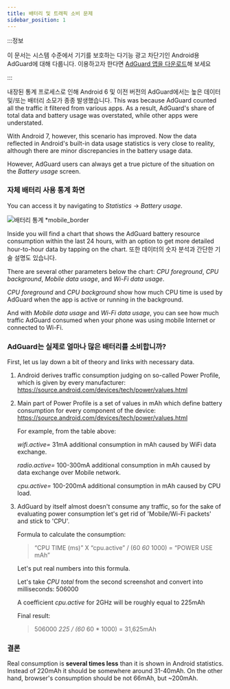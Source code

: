 ```yaml
---
title: 배터리 및 트래픽 소비 문제
sidebar_position: 1
---
```


:::정보

이 문서는 시스템 수준에서 기기를 보호하는 다기능 광고 차단기인 Android용 AdGuard에 대해 다룹니다. 이용하고자 한다면 [AdGuard 앱을 다운로드](https://agrd.io/download-kb-adblock)해 보세요

:::

내장된 통계 프로세스로 인해 Android 6 및 이전 버전의 AdGuard에서는 높은 데이터 및/또는 배터리 소모가 종종 발생했습니다. This was because AdGuard counted all the traffic it filtered from various apps. As a result, AdGuard's share of total data and battery usage was overstated, while other apps were understated.

With Android 7, however, this scenario has improved. Now the data reflected in Android's built-in data usage statistics is very close to reality, although there are minor discrepancies in the battery usage data.

However, AdGuard users can always get a true picture of the situation on the *Battery usage* screen.

### 자체 배터리 사용 통계 화면

You can access it by navigating to *Statistics* → *Battery usage*.

![배터리 통계 *mobile_border](https://cdn.adtidy.org/content/articles/battery/1.png)

Inside you will find a chart that shows the AdGuard battery resource consumption within the last 24 hours, with an option to get more detailed hour-to-hour data by tapping on the chart. 또한 데이터의 숫자 분석과 간단한 기술 설명도 있습니다.

There are several other parameters below the chart: *CPU foreground*, *CPU background*, *Mobile data usage*, and *Wi-Fi data usage*.

*CPU foreground* and *CPU background* show how much CPU time is used by AdGuard when the app is active or running in the background.

And with *Mobile data usage* and *Wi-Fi data usage*, you can see how much traffic AdGuard consumed when your phone was using mobile Internet or connected to Wi-Fi.

### AdGuard는 실제로 얼마나 많은 배터리를 소비합니까?

First, let us lay down a bit of theory and links with necessary data.

1. Android derives traffic consumption judging on so-called Power Profile, which is given by every manufacturer: <https://source.android.com/devices/tech/power/values.html>

1. Main part of Power Profile is a set of values in mAh which define battery consumption for every component of the device: <https://source.android.com/devices/tech/power/values.html>

    For example, from the table above:

    *wifi.active=* 31mA additional consumption in mAh caused by WiFi data exchange.

    *radio.active=* 100-300mA additional consumption in mAh caused by data exchange over Mobile network.

    *cpu.active=* 100-200mA additional consumption in mAh caused by CPU load.

1. AdGuard by itself almost doesn't consume any traffic, so for the sake of evaluating power consumption let's get rid of 'Mobile/Wi-Fi packets' and stick to 'CPU'.

    Formula to calculate the consumption:

    > “CPU TIME (ms)” X “cpu.active” / (60 *60* 1000) = “POWER USE mAh”

    Let's put real numbers into this formula.

    Let's take *CPU total* from the second screenshot and convert into milliseconds: 506000

    A coefficient *cpu.active* for 2GHz will be roughly equal to 225mAh

    Final result:

    > 506000 *225 / (60* 60 * 1000) = 31,625mAh

### 결론

Real consumption is **several times less** than it is shown in Android statistics. Instead of 220mAh it should be somewhere around 31-40mAh. On the other hand, browser's consumption should be not 66mAh, but ~200mAh.

